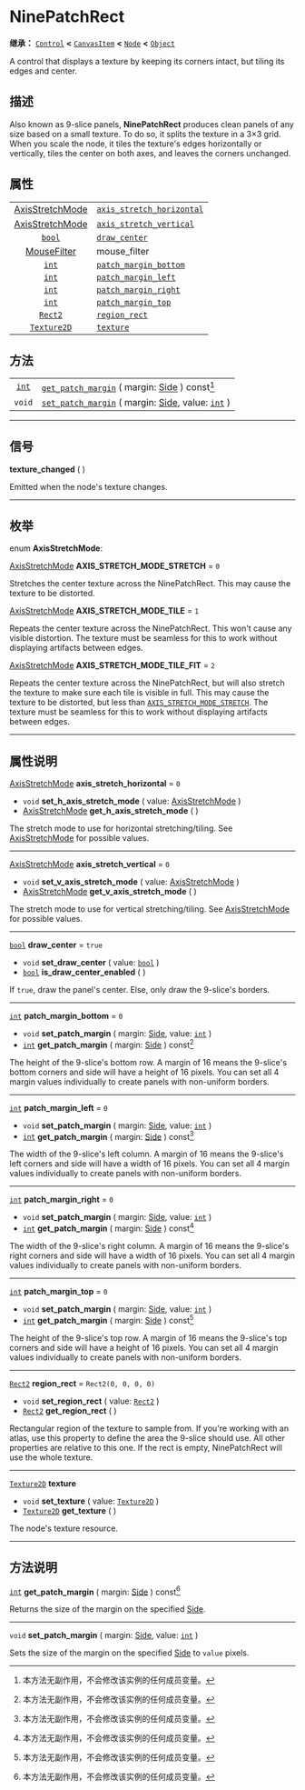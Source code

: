 <!-- ⚠ 请勿编辑本文件 ⚠ -->
<!-- 本文档使用脚本从 WeDot 引擎源码仓库生成。 -->
<!-- 生成脚本：https://github.com/WeDot-Engine/WeDot/tree/4.3/doc/tools/make_md.py； -->
<!-- 原文件：https://github.com/WeDot-Engine/WeDot/tree/4.3/doc/classes/NinePatchRect.xml。 -->

<div id="_class_ninepatchrect"></div>

# NinePatchRect

**继承：** [`Control`](class_control.md) **<** [`CanvasItem`](class_canvasitem.md) **<** [`Node`](class_node.md) **<** [`Object`](class_object.md)

A control that displays a texture by keeping its corners intact, but tiling its edges and center.

## 描述

Also known as 9-slice panels, **NinePatchRect** produces clean panels of any size based on a small texture. To do so, it splits the texture in a 3×3 grid. When you scale the node, it tiles the texture's edges horizontally or vertically, tiles the center on both axes, and leaves the corners unchanged.

## 属性

|||
|:-:|:--|
| [AxisStretchMode](#enum_ninepatchrect_axisstretchmode) | [`axis_stretch_horizontal`](#class_ninepatchrect_property_axis_stretch_horizontal) | ``0``                                                               |
| [AxisStretchMode](#enum_ninepatchrect_axisstretchmode) | [`axis_stretch_vertical`](#class_ninepatchrect_property_axis_stretch_vertical)     | ``0``                                                               |
| [`bool`](class_bool.md)                                | [`draw_center`](#class_ninepatchrect_property_draw_center)                         | ``true``                                                            |
| [MouseFilter](#enum_control_mousefilter)               | mouse_filter                                                                       | ``2`` (overrides [`Control`](#class_control_property_mouse_filter)) |
| [`int`](class_int.md)                                  | [`patch_margin_bottom`](#class_ninepatchrect_property_patch_margin_bottom)         | ``0``                                                               |
| [`int`](class_int.md)                                  | [`patch_margin_left`](#class_ninepatchrect_property_patch_margin_left)             | ``0``                                                               |
| [`int`](class_int.md)                                  | [`patch_margin_right`](#class_ninepatchrect_property_patch_margin_right)           | ``0``                                                               |
| [`int`](class_int.md)                                  | [`patch_margin_top`](#class_ninepatchrect_property_patch_margin_top)               | ``0``                                                               |
| [`Rect2`](class_rect2.md)                              | [`region_rect`](#class_ninepatchrect_property_region_rect)                         | ``Rect2(0, 0, 0, 0)``                                               |
| [`Texture2D`](class_texture2d.md)                      | [`texture`](#class_ninepatchrect_property_texture)                                 |                                                                     |

## 方法

|||
|:-:|:--|
| [`int`](class_int.md) | [`get_patch_margin`](#class_ninepatchrect_method_get_patch_margin) ( margin: [Side](#enum_@globalscope_side) ) const[^const]                 |
| `void`                | [`set_patch_margin`](#class_ninepatchrect_method_set_patch_margin) ( margin: [Side](#enum_@globalscope_side), value: [`int`](class_int.md) ) |

<!-- rst-class:: classref-section-separator -->

---

## 信号

<div id="_class_class_ninepatchrect_signal_texture_changed"></div>

**texture_changed** ( ) <div id="class_ninepatchrect_signal_texture_changed"></div>

Emitted when the node's texture changes.

<!-- rst-class:: classref-section-separator -->

---

## 枚举

<div id="_class_enum_ninepatchrect_axisstretchmode"></div>

enum **AxisStretchMode**: <div id="enum_ninepatchrect_axisstretchmode"></div>

<div id="_class_ninepatchrect_constant_axis_stretch_mode_stretch"></div>

[AxisStretchMode](#enum_ninepatchrect_axisstretchmode) **AXIS_STRETCH_MODE_STRETCH** = ``0``

Stretches the center texture across the NinePatchRect. This may cause the texture to be distorted.

<div id="_class_ninepatchrect_constant_axis_stretch_mode_tile"></div>

[AxisStretchMode](#enum_ninepatchrect_axisstretchmode) **AXIS_STRETCH_MODE_TILE** = ``1``

Repeats the center texture across the NinePatchRect. This won't cause any visible distortion. The texture must be seamless for this to work without displaying artifacts between edges.

<div id="_class_ninepatchrect_constant_axis_stretch_mode_tile_fit"></div>

[AxisStretchMode](#enum_ninepatchrect_axisstretchmode) **AXIS_STRETCH_MODE_TILE_FIT** = ``2``

Repeats the center texture across the NinePatchRect, but will also stretch the texture to make sure each tile is visible in full. This may cause the texture to be distorted, but less than [`AXIS_STRETCH_MODE_STRETCH`](#class_ninepatchrect_constant_axis_stretch_mode_stretch). The texture must be seamless for this to work without displaying artifacts between edges.

<!-- rst-class:: classref-section-separator -->

---

## 属性说明

<div id="_class_ninepatchrect_property_axis_stretch_horizontal"></div>

[AxisStretchMode](#enum_ninepatchrect_axisstretchmode) **axis_stretch_horizontal** = ``0`` <div id="class_ninepatchrect_property_axis_stretch_horizontal"></div>

- `void` **set_h_axis_stretch_mode** ( value: [AxisStretchMode](#enum_ninepatchrect_axisstretchmode) )
- [AxisStretchMode](#enum_ninepatchrect_axisstretchmode) **get_h_axis_stretch_mode** ( )

The stretch mode to use for horizontal stretching/tiling. See [AxisStretchMode](#enum_ninepatchrect_axisstretchmode) for possible values.

<!-- rst-class:: classref-item-separator -->

---

<div id="_class_ninepatchrect_property_axis_stretch_vertical"></div>

[AxisStretchMode](#enum_ninepatchrect_axisstretchmode) **axis_stretch_vertical** = ``0`` <div id="class_ninepatchrect_property_axis_stretch_vertical"></div>

- `void` **set_v_axis_stretch_mode** ( value: [AxisStretchMode](#enum_ninepatchrect_axisstretchmode) )
- [AxisStretchMode](#enum_ninepatchrect_axisstretchmode) **get_v_axis_stretch_mode** ( )

The stretch mode to use for vertical stretching/tiling. See [AxisStretchMode](#enum_ninepatchrect_axisstretchmode) for possible values.

<!-- rst-class:: classref-item-separator -->

---

<div id="_class_ninepatchrect_property_draw_center"></div>

[`bool`](class_bool.md) **draw_center** = ``true`` <div id="class_ninepatchrect_property_draw_center"></div>

- `void` **set_draw_center** ( value: [`bool`](class_bool.md) )
- [`bool`](class_bool.md) **is_draw_center_enabled** ( )

If `true`, draw the panel's center. Else, only draw the 9-slice's borders.

<!-- rst-class:: classref-item-separator -->

---

<div id="_class_ninepatchrect_property_patch_margin_bottom"></div>

[`int`](class_int.md) **patch_margin_bottom** = ``0`` <div id="class_ninepatchrect_property_patch_margin_bottom"></div>

- `void` **set_patch_margin** ( margin: [Side](#enum_@globalscope_side), value: [`int`](class_int.md) )
- [`int`](class_int.md) **get_patch_margin** ( margin: [Side](#enum_@globalscope_side) ) const[^const]

The height of the 9-slice's bottom row. A margin of 16 means the 9-slice's bottom corners and side will have a height of 16 pixels. You can set all 4 margin values individually to create panels with non-uniform borders.

<!-- rst-class:: classref-item-separator -->

---

<div id="_class_ninepatchrect_property_patch_margin_left"></div>

[`int`](class_int.md) **patch_margin_left** = ``0`` <div id="class_ninepatchrect_property_patch_margin_left"></div>

- `void` **set_patch_margin** ( margin: [Side](#enum_@globalscope_side), value: [`int`](class_int.md) )
- [`int`](class_int.md) **get_patch_margin** ( margin: [Side](#enum_@globalscope_side) ) const[^const]

The width of the 9-slice's left column. A margin of 16 means the 9-slice's left corners and side will have a width of 16 pixels. You can set all 4 margin values individually to create panels with non-uniform borders.

<!-- rst-class:: classref-item-separator -->

---

<div id="_class_ninepatchrect_property_patch_margin_right"></div>

[`int`](class_int.md) **patch_margin_right** = ``0`` <div id="class_ninepatchrect_property_patch_margin_right"></div>

- `void` **set_patch_margin** ( margin: [Side](#enum_@globalscope_side), value: [`int`](class_int.md) )
- [`int`](class_int.md) **get_patch_margin** ( margin: [Side](#enum_@globalscope_side) ) const[^const]

The width of the 9-slice's right column. A margin of 16 means the 9-slice's right corners and side will have a width of 16 pixels. You can set all 4 margin values individually to create panels with non-uniform borders.

<!-- rst-class:: classref-item-separator -->

---

<div id="_class_ninepatchrect_property_patch_margin_top"></div>

[`int`](class_int.md) **patch_margin_top** = ``0`` <div id="class_ninepatchrect_property_patch_margin_top"></div>

- `void` **set_patch_margin** ( margin: [Side](#enum_@globalscope_side), value: [`int`](class_int.md) )
- [`int`](class_int.md) **get_patch_margin** ( margin: [Side](#enum_@globalscope_side) ) const[^const]

The height of the 9-slice's top row. A margin of 16 means the 9-slice's top corners and side will have a height of 16 pixels. You can set all 4 margin values individually to create panels with non-uniform borders.

<!-- rst-class:: classref-item-separator -->

---

<div id="_class_ninepatchrect_property_region_rect"></div>

[`Rect2`](class_rect2.md) **region_rect** = ``Rect2(0, 0, 0, 0)`` <div id="class_ninepatchrect_property_region_rect"></div>

- `void` **set_region_rect** ( value: [`Rect2`](class_rect2.md) )
- [`Rect2`](class_rect2.md) **get_region_rect** ( )

Rectangular region of the texture to sample from. If you're working with an atlas, use this property to define the area the 9-slice should use. All other properties are relative to this one. If the rect is empty, NinePatchRect will use the whole texture.

<!-- rst-class:: classref-item-separator -->

---

<div id="_class_ninepatchrect_property_texture"></div>

[`Texture2D`](class_texture2d.md) **texture** <div id="class_ninepatchrect_property_texture"></div>

- `void` **set_texture** ( value: [`Texture2D`](class_texture2d.md) )
- [`Texture2D`](class_texture2d.md) **get_texture** ( )

The node's texture resource.

<!-- rst-class:: classref-section-separator -->

---

## 方法说明

<div id="_class_ninepatchrect_method_get_patch_margin"></div>

[`int`](class_int.md) **get_patch_margin** ( margin: [Side](#enum_@globalscope_side) ) const[^const]<div id="class_ninepatchrect_method_get_patch_margin"></div>

Returns the size of the margin on the specified [Side](#enum_@globalscope_side).

<!-- rst-class:: classref-item-separator -->

---

<div id="_class_ninepatchrect_method_set_patch_margin"></div>

`void` **set_patch_margin** ( margin: [Side](#enum_@globalscope_side), value: [`int`](class_int.md) )<div id="class_ninepatchrect_method_set_patch_margin"></div>

Sets the size of the margin on the specified [Side](#enum_@globalscope_side) to `value` pixels.

[^virtual]: 本方法通常需要用户覆盖才能生效。
[^const]: 本方法无副作用，不会修改该实例的任何成员变量。
[^vararg]: 本方法除了能接受在此处描述的参数外，还能够继续接受任意数量的参数。
[^constructor]: 本方法用于构造某个类型。
[^static]: 调用本方法无需实例，可直接使用类名进行调用。
[^operator]: 本方法描述的是使用本类型作为左操作数的有效运算符。
[^bitfield]: 这个值是由下列位标志构成位掩码的整数。
[^void]: 无返回值。
